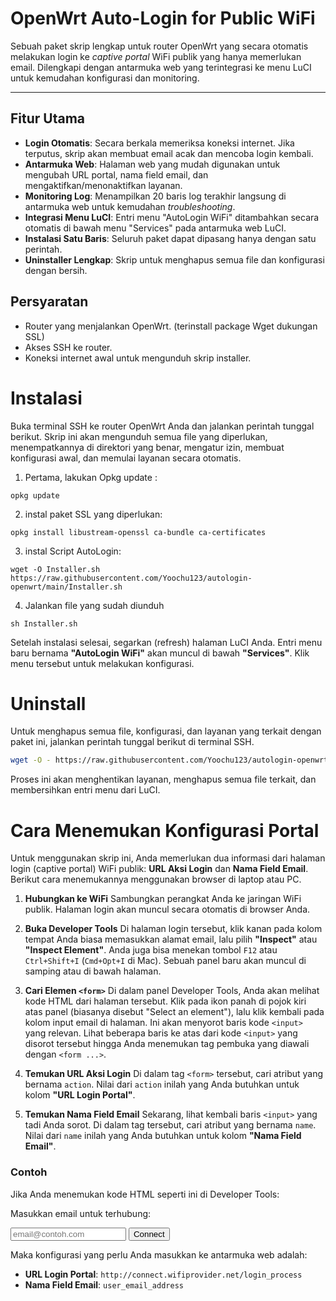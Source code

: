 # OpenWrt Auto-Login for Public WiFi

Sebuah paket skrip lengkap untuk router OpenWrt yang secara otomatis melakukan login ke *captive portal* WiFi publik yang hanya memerlukan email. Dilengkapi dengan antarmuka web yang terintegrasi ke menu LuCI untuk kemudahan konfigurasi dan monitoring.

---

## Fitur Utama

-   **Login Otomatis**: Secara berkala memeriksa koneksi internet. Jika terputus, skrip akan membuat email acak dan mencoba login kembali.
-   **Antarmuka Web**: Halaman web yang mudah digunakan untuk mengubah URL portal, nama field email, dan mengaktifkan/menonaktifkan layanan.
-   **Monitoring Log**: Menampilkan 20 baris log terakhir langsung di antarmuka web untuk kemudahan *troubleshooting*.
-   **Integrasi Menu LuCI**: Entri menu "AutoLogin WiFi" ditambahkan secara otomatis di bawah menu "Services" pada antarmuka web LuCI.
-   **Instalasi Satu Baris**: Seluruh paket dapat dipasang hanya dengan satu perintah.
-   **Uninstaller Lengkap**: Skrip untuk menghapus semua file dan konfigurasi dengan bersih.

## Persyaratan

-   Router yang menjalankan OpenWrt. (terinstall package Wget dukungan SSL)
-   Akses SSH ke router.
-   Koneksi internet awal untuk mengunduh skrip installer.

# Instalasi

Buka terminal SSH ke router OpenWrt Anda dan jalankan perintah tunggal berikut. Skrip ini akan mengunduh semua file yang diperlukan, menempatkannya di direktori yang benar, mengatur izin, membuat konfigurasi awal, dan memulai layanan secara otomatis.

1. Pertama, lakukan Opkg update :

```
opkg update
```

2. instal paket SSL yang diperlukan:
```
opkg install libustream-openssl ca-bundle ca-certificates
```


3. instal Script AutoLogin:

```
wget -O Installer.sh https://raw.githubusercontent.com/Yoochu123/autologin-openwrt/main/Installer.sh
```

4. Jalankan file yang sudah diunduh
```
sh Installer.sh
```
Setelah instalasi selesai, segarkan (refresh) halaman LuCI Anda. Entri menu baru bernama **"AutoLogin WiFi"** akan muncul di bawah **"Services"**. Klik menu tersebut untuk melakukan konfigurasi.

# Uninstall

Untuk menghapus semua file, konfigurasi, dan layanan yang terkait dengan paket ini, jalankan perintah tunggal berikut di terminal SSH.

```sh
wget -O - https://raw.githubusercontent.com/Yoochu123/autologin-openwrt/main/Uninstall.sh | sh
```

Proses ini akan menghentikan layanan, menghapus semua file terkait, dan membersihkan entri menu dari LuCI.


# Cara Menemukan Konfigurasi Portal

Untuk menggunakan skrip ini, Anda memerlukan dua informasi dari halaman login (captive portal) WiFi publik: **URL Aksi Login** dan **Nama Field Email**. Berikut cara menemukannya menggunakan browser di laptop atau PC.

1.  **Hubungkan ke WiFi**
    Sambungkan perangkat Anda ke jaringan WiFi publik. Halaman login akan muncul secara otomatis di browser Anda.

2.  **Buka Developer Tools**
    Di halaman login tersebut, klik kanan pada kolom tempat Anda biasa memasukkan alamat email, lalu pilih **"Inspect"** atau **"Inspect Element"**. Anda juga bisa menekan tombol `F12` atau `Ctrl+Shift+I` (`Cmd+Opt+I` di Mac).
    Sebuah panel baru akan muncul di samping atau di bawah halaman.

3.  **Cari Elemen `<form>`**
    Di dalam panel Developer Tools, Anda akan melihat kode HTML dari halaman tersebut. Klik pada ikon panah di pojok kiri atas panel (biasanya disebut "Select an element"), lalu klik kembali pada kolom input email di halaman. Ini akan menyorot baris kode `<input>` yang relevan.
    Lihat beberapa baris ke atas dari kode `<input>` yang disorot tersebut hingga Anda menemukan tag pembuka yang diawali dengan `<form ...>`.

4.  **Temukan URL Aksi Login**
    Di dalam tag `<form>` tersebut, cari atribut yang bernama `action`. Nilai dari `action` inilah yang Anda butuhkan untuk kolom **"URL Login Portal"**.

5.  **Temukan Nama Field Email**
    Sekarang, lihat kembali baris `<input>` yang tadi Anda sorot. Di dalam tag tersebut, cari atribut yang bernama `name`. Nilai dari `name` inilah yang Anda butuhkan untuk kolom **"Nama Field Email"**.

### Contoh

Jika Anda menemukan kode HTML seperti ini di Developer Tools:

<form method="post" action="[http://connect.wifiprovider.net/login_process](http://connect.wifiprovider.net/login_process)">
    <p>Masukkan email untuk terhubung:</p>
    <input type="text" name="user_email_address" placeholder="email@contoh.com">
    <button type="submit">Connect</button>
</form>


Maka konfigurasi yang perlu Anda masukkan ke antarmuka web adalah:
* **URL Login Portal**: `http://connect.wifiprovider.net/login_process`
* **Nama Field Email**: `user_email_address`

